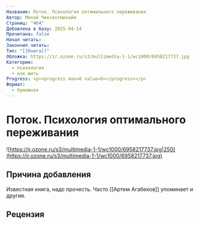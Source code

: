 ```yaml
---
Название: Поток. Психология оптимального переживания
Автор: Михай Чиксентмихайи
Страниц: "464"
Добавлена в базу: 2025-04-14
Прочитана: false
Начал читать: 
Закончил читать: 
Тип: "[[Книга]]"
Обложка: https://ir.ozone.ru/s3/multimedia-1-1/wc1000/6958217737.jpg
Категории:
  - психология
  - как жить
Progress: <p><progress max=0 value=0></progress></p>
Формат:
  - бумажная
---
```

# Поток. Психология оптимального переживания

![https://ir.ozone.ru/s3/multimedia-1-1/wc1000/6958217737.jpg|250](https://ir.ozone.ru/s3/multimedia-1-1/wc1000/6958217737.jpg)

## Причина добавления

Известная книга, надо прочесть. Часто [[Артем Агабеков]] упоминает и другие.

## Рецензия